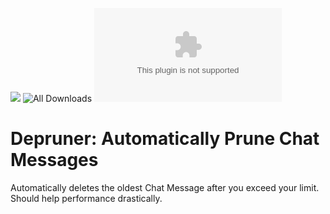 ![](https://img.shields.io/badge/Foundry-v12-informational) ![All Downloads](https://img.shields.io/github/downloads/ChasarooniZ/auto-chat-message-pruner/total?color=5e0000&label=All%20Downloads)
![Latest Release Download Count](https://img.shields.io/github/downloads/ChasarooniZ/auto-chat-message-pruner/latest/module.zip)

<!--- Forge Bazaar Install % Badge -->
<!--- replace <your-module-name> with the `name` in your manifest -->
<!--- ![Forge Installs](https://img.shields.io/badge/dynamic/json?label=Forge%20Installs&query=package.installs&suffix=%25&url=https%3A%2F%2Fforge-vtt.com%2Fapi%2Fbazaar%2Fpackage%2F<your-module-name>&colorB=4aa94a) -->


# Depruner: Automatically Prune Chat Messages
Automatically deletes the oldest Chat Message after you exceed your limit. Should help performance drastically.
